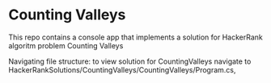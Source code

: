# Counting Valleys
This repo contains a console app that implements a solution for HackerRank algoritm problem Counting Valleys

Navigating file structure: to view solution for CountingValleys navigate to HackerRankSolutions/CountingValleys/CountingValleys/Program.cs,
